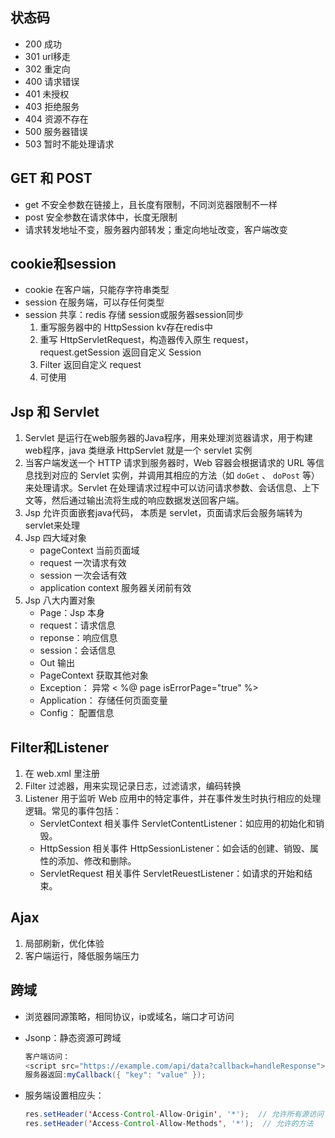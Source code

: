 ## 状态码

* 200 成功
* 301 url移走
* 302 重定向
* 400 请求错误
* 401 未授权
* 403 拒绝服务
* 404 资源不存在
* 500 服务器错误
* 503 暂时不能处理请求

## GET 和 POST

* get 不安全参数在链接上，且长度有限制，不同浏览器限制不一样
* post 安全参数在请求体中，长度无限制
* 请求转发地址不变，服务器内部转发；重定向地址改变，客户端改变

## cookie和session

* cookie 在客户端，只能存字符串类型
* session 在服务端，可以存任何类型
* session 共享：redis 存储 session或服务器session同步
  1. 重写服务器中的 HttpSession kv存在redis中
  2. 重写 HttpServletRequest，构造器传入原生 request， request.getSession 返回自定义 Session
  3. Filter 返回自定义 request
  4. 可使用

## Jsp 和 Servlet

1. Servlet 是运行在web服务器的Java程序，用来处理浏览器请求，用于构建web程序，java 类继承 HttpServlet 就是一个 servlet 实例
2. 当客户端发送一个 HTTP 请求到服务器时，Web 容器会根据请求的 URL 等信息找到对应的 Servlet 实例，并调用其相应的方法（如 `doGet` 、 `doPost` 等）来处理请求。Servlet 在处理请求过程中可以访问请求参数、会话信息、上下文等，然后通过输出流将生成的响应数据发送回客户端。
3. Jsp 允许页面嵌套java代码， 本质是 servlet，页面请求后会服务端转为servlet来处理
4. Jsp 四大域对象
   * pageContext 当前页面域
   * request 一次请求有效
   * session 一次会话有效
   * application context 服务器关闭前有效
5. Jsp 八大内置对象
   * Page：Jsp 本身
   * request：请求信息
   * reponse：响应信息
   * session：会话信息
   * Out 输出
   * PageContext 获取其他对象
   * Exception： 异常 < %@ page isErrorPage="true" %>
   * Application： 存储任何页面变量
   * Config： 配置信息

## Filter和Listener

1. 在 web.xml 里注册
2. Filter 过滤器，用来实现记录日志，过滤请求，编码转换
3. Listener 用于监听 Web 应用中的特定事件，并在事件发生时执行相应的处理逻辑。常见的事件包括：
   - ServletContext 相关事件 ServletContentListener：如应用的初始化和销毁。
   - HttpSession 相关事件 HttpSessionListener：如会话的创建、销毁、属性的添加、修改和删除。
   - ServletRequest 相关事件 ServletReuestListener：如请求的开始和结束。

## Ajax

1. 局部刷新，优化体验
2. 客户端运行，降低服务端压力

## 跨域

* 浏览器同源策略，相同协议，ip或域名，端口才可访问

* Jsonp：静态资源可跨域

  ```java
  客户端访问：
  <script src="https://example.com/api/data?callback=handleResponse"></script>
  服务器返回:myCallback({ "key": "value" });    
  ```

* 服务端设置相应头：

  ```java
  res.setHeader('Access-Control-Allow-Origin', '*');  // 允许所有源访问
  res.setHeader('Access-Control-Allow-Methods', '*');  // 允许的方法
  ```

  

  
